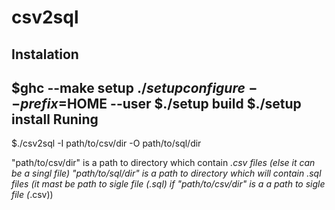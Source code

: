 csv2sql
======
Instalation
-----------
$ghc --make setup
$./setup configure --prefix=$HOME --user
$./setup build
$./setup install
Runing
------
$./csv2sql -I path/to/csv/dir -O path/to/sql/dir

"path/to/csv/dir" is a path to directory which contain *.csv files (else it can be a singl file)
"path/to/sql/dir" is a path to directory which will contain *.sql files (it mast be path to sigle file (*.sql) if "path/to/csv/dir" is a a path to sigle file (*.csv)) 